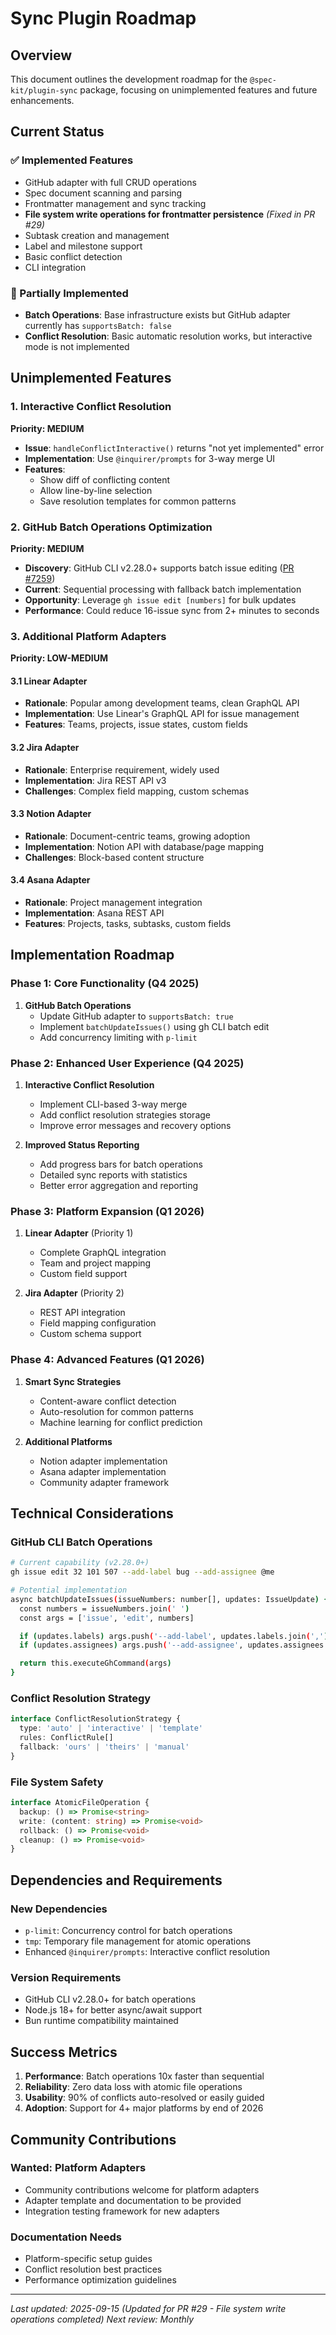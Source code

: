 # Sync Plugin Roadmap

## Overview

This document outlines the development roadmap for the `@spec-kit/plugin-sync` package, focusing on unimplemented features and future enhancements.

## Current Status

### ✅ Implemented Features

- GitHub adapter with full CRUD operations
- Spec document scanning and parsing
- Frontmatter management and sync tracking
- **File system write operations for frontmatter persistence** _(Fixed in PR #29)_
- Subtask creation and management
- Label and milestone support
- Basic conflict detection
- CLI integration

### 🚧 Partially Implemented

- **Batch Operations**: Base infrastructure exists but GitHub adapter currently has `supportsBatch: false`
- **Conflict Resolution**: Basic automatic resolution works, but interactive mode is not implemented

## Unimplemented Features

### 1. Interactive Conflict Resolution

**Priority: MEDIUM**

- **Issue**: `handleConflictInteractive()` returns "not yet implemented" error
- **Implementation**: Use `@inquirer/prompts` for 3-way merge UI
- **Features**:
  - Show diff of conflicting content
  - Allow line-by-line selection
  - Save resolution templates for common patterns

### 2. GitHub Batch Operations Optimization

**Priority: MEDIUM**

- **Discovery**: GitHub CLI v2.28.0+ supports batch issue editing ([PR #7259](https://github.com/cli/cli/pull/7259))
- **Current**: Sequential processing with fallback batch implementation
- **Opportunity**: Leverage `gh issue edit [numbers]` for bulk updates
- **Performance**: Could reduce 16-issue sync from 2+ minutes to seconds

### 3. Additional Platform Adapters

**Priority: LOW-MEDIUM**

#### 3.1 Linear Adapter

- **Rationale**: Popular among development teams, clean GraphQL API
- **Implementation**: Use Linear's GraphQL API for issue management
- **Features**: Teams, projects, issue states, custom fields

#### 3.2 Jira Adapter

- **Rationale**: Enterprise requirement, widely used
- **Implementation**: Jira REST API v3
- **Challenges**: Complex field mapping, custom schemas

#### 3.3 Notion Adapter

- **Rationale**: Document-centric teams, growing adoption
- **Implementation**: Notion API with database/page mapping
- **Challenges**: Block-based content structure

#### 3.4 Asana Adapter

- **Rationale**: Project management integration
- **Implementation**: Asana REST API
- **Features**: Projects, tasks, subtasks, custom fields

## Implementation Roadmap

### Phase 1: Core Functionality (Q4 2025)

1. **GitHub Batch Operations**
   - Update GitHub adapter to `supportsBatch: true`
   - Implement `batchUpdateIssues()` using gh CLI batch edit
   - Add concurrency limiting with `p-limit`

### Phase 2: Enhanced User Experience (Q4 2025)

1. **Interactive Conflict Resolution**
   - Implement CLI-based 3-way merge
   - Add conflict resolution strategies storage
   - Improve error messages and recovery options

2. **Improved Status Reporting**
   - Add progress bars for batch operations
   - Detailed sync reports with statistics
   - Better error aggregation and reporting

### Phase 3: Platform Expansion (Q1 2026)

1. **Linear Adapter** (Priority 1)
   - Complete GraphQL integration
   - Team and project mapping
   - Custom field support

2. **Jira Adapter** (Priority 2)
   - REST API integration
   - Field mapping configuration
   - Custom schema support

### Phase 4: Advanced Features (Q1 2026)

1. **Smart Sync Strategies**
   - Content-aware conflict detection
   - Auto-resolution for common patterns
   - Machine learning for conflict prediction

2. **Additional Platforms**
   - Notion adapter implementation
   - Asana adapter implementation
   - Community adapter framework

## Technical Considerations

### GitHub CLI Batch Operations

```bash
# Current capability (v2.28.0+)
gh issue edit 32 101 507 --add-label bug --add-assignee @me

# Potential implementation
async batchUpdateIssues(issueNumbers: number[], updates: IssueUpdate) {
  const numbers = issueNumbers.join(' ')
  const args = ['issue', 'edit', numbers]

  if (updates.labels) args.push('--add-label', updates.labels.join(','))
  if (updates.assignees) args.push('--add-assignee', updates.assignees.join(','))

  return this.executeGhCommand(args)
}
```

### Conflict Resolution Strategy

```typescript
interface ConflictResolutionStrategy {
  type: 'auto' | 'interactive' | 'template'
  rules: ConflictRule[]
  fallback: 'ours' | 'theirs' | 'manual'
}
```

### File System Safety

```typescript
interface AtomicFileOperation {
  backup: () => Promise<string>
  write: (content: string) => Promise<void>
  rollback: () => Promise<void>
  cleanup: () => Promise<void>
}
```

## Dependencies and Requirements

### New Dependencies

- `p-limit`: Concurrency control for batch operations
- `tmp`: Temporary file management for atomic operations
- Enhanced `@inquirer/prompts`: Interactive conflict resolution

### Version Requirements

- GitHub CLI v2.28.0+ for batch operations
- Node.js 18+ for better async/await support
- Bun runtime compatibility maintained

## Success Metrics

1. **Performance**: Batch operations 10x faster than sequential
2. **Reliability**: Zero data loss with atomic file operations
3. **Usability**: 90% of conflicts auto-resolved or easily guided
4. **Adoption**: Support for 4+ major platforms by end of 2026

## Community Contributions

### Wanted: Platform Adapters

- Community contributions welcome for platform adapters
- Adapter template and documentation to be provided
- Integration testing framework for new adapters

### Documentation Needs

- Platform-specific setup guides
- Conflict resolution best practices
- Performance optimization guidelines

---

_Last updated: 2025-09-15 (Updated for PR #29 - File system write operations completed)_
_Next review: Monthly_
